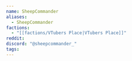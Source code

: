 ```yaml
---
name: SheepCommander
aliases:
  - SheepCommander
factions:
  - "[[factions/VTubers Place|VTubers Place]]"
reddit: 
discord: "@sheepcommander_"
tags:
---
```

